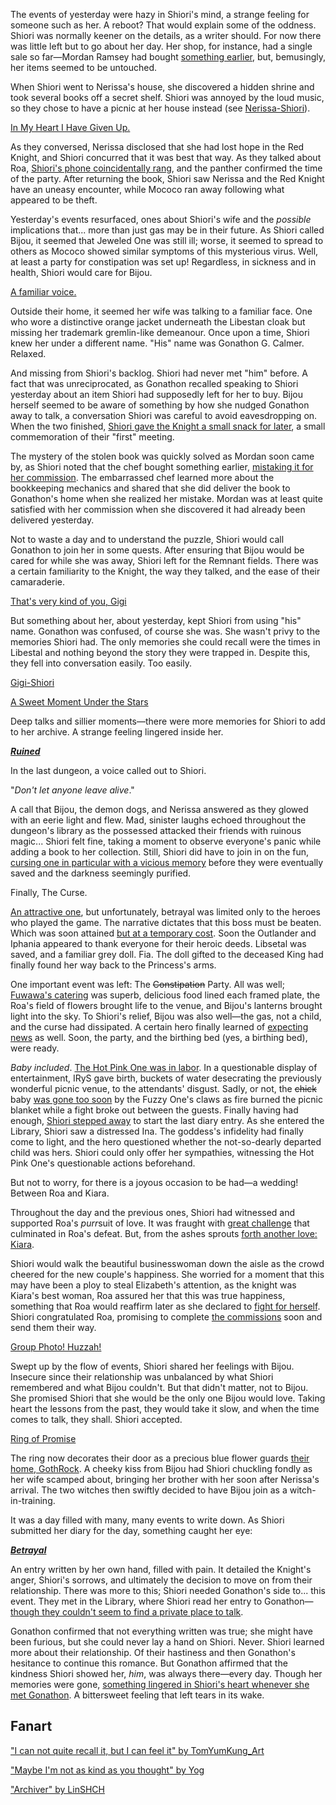 <!-- title: Shiori Nyavella -->
<!-- status: Alive -->

The events of yesterday were hazy in Shiori's mind, a strange feeling for someone such as her. A reboot? That would explain some of the oddness. Shiori was normally keener on the details, as a writer should. For now there was little left but to go about her day. Her shop, for instance, had a single sale so far—Mordan Ramsey had bought [something earlier](https://youtu.be/mb91g7vQSnA?t=342), but, bemusingly, her items seemed to be untouched.

When Shiori went to Nerissa's house, she discovered a hidden shrine and took several books off a secret shelf. Shiori was annoyed by the loud music, so they chose to have a picnic at her house instead (see [Nerissa-Shiori](#edge:nerissa-shiori)).

[In My Heart I Have Given Up.](#embed:https://youtu.be/mb91g7vQSnA?t=1065)

As they conversed, Nerissa disclosed that she had lost hope in the Red Knight, and Shiori concurred that it was best that way. As they talked about Roa, [Shiori's phone coincidentally rang](https://youtu.be/mb91g7vQSnA?t=1096), and the panther confirmed the time of the party. After returning the book, Shiori saw Nerissa and the Red Knight have an uneasy encounter, while Mococo ran away following what appeared to be theft.

Yesterday's events resurfaced, ones about Shiori's wife and the _possible_ implications that... more than just gas may be in their future. As Shiori called Bijou, it seemed that Jeweled One was still ill; worse, it seemed to spread to others as Mococo showed similar symptoms of this mysterious virus. Well, at least a party for constipation was set up! Regardless, in sickness and in health, Shiori would care for Bijou.

[A familiar voice.](#embed:https://youtu.be/mb91g7vQSnA?t=1732)

Outside their home, it seemed her wife was talking to a familiar face. One who wore a distinctive orange jacket underneath the Libestan cloak but missing her trademark gremlin-like demeanour. Once upon a time, Shiori knew her under a different name. "His" name was Gonathon G. Calmer. Relaxed.

And missing from Shiori's backlog. Shiori had never met "him" before. A fact that was unreciprocated, as Gonathon recalled speaking to Shiori yesterday about an item Shiori had supposedly left for her to buy. Bijou herself seemed to be aware of something by how she nudged Gonathon away to talk, a conversation Shiori was careful to avoid eavesdropping on. When the two finished, [Shiori gave the Knight a small snack for later](https://youtu.be/mb91g7vQSnA?t=2040), a small commemoration of their "first" meeting.

The mystery of the stolen book was quickly solved as Mordan soon came by, as Shiori noted that the chef bought something earlier, [mistaking it for her commission](https://youtu.be/mb91g7vQSnA?t=2438). The embarrassed chef learned more about the bookkeeping mechanics and shared that she did deliver the book to Gonathon's home when she realized her mistake. Mordan was at least quite satisfied with her commission when she discovered it had already been delivered yesterday.

Not to waste a day and to understand the puzzle, Shiori would call Gonathon to join her in some quests. After ensuring that Bijou would be cared for while she was away, Shiori left for the Remnant fields. There was a certain familiarity to the Knight, the way they talked, and the ease of their camaraderie.

[That's very kind of you, Gigi](#embed:https://youtu.be/mb91g7vQSnA?t=3283)

But something about her, about yesterday, kept Shiori from using "his" name. Gonathon was confused, of course she was. She wasn't privy to the memories Shiori had. The only memories she could recall were the times in Libestal and nothing beyond the story they were trapped in. Despite this, they fell into conversation easily. Too easily.

[Gigi-Shiori](#edge:gigi-shiori)

[A Sweet Moment Under the Stars](#embed:https://youtu.be/mb91g7vQSnA?t=4171)

Deep talks and sillier moments—there were more memories for Shiori to add to her archive. A strange feeling lingered inside her.

[**_Ruined_**](#embed:https://youtu.be/mb91g7vQSnA?t=6148)

In the last dungeon, a voice called out to Shiori.

"_Don't let anyone leave alive_."

A call that Bijou, the demon dogs, and Nerissa answered as they glowed with an eerie light and flew. Mad, sinister laughs echoed throughout the dungeon's library as the possessed attacked their friends with ruinous magic... Shiori felt fine, taking a moment to observe everyone's panic while adding a book to her collection. Still, Shiori did have to join in on the fun, [cursing one in particular with a vicious memory](https://youtu.be/mb91g7vQSnA?t=6446) before they were eventually saved and the darkness seemingly purified.

Finally, The Curse.

[An attractive one](https://youtu.be/mb91g7vQSnA?t=6687), but unfortunately, betrayal was limited only to the heroes who played the game. The narrative dictates that this boss must be beaten. Which was soon attained [but at a temporary cost](https://youtu.be/mb91g7vQSnA?t=6977). Soon the Outlander and Iphania appeared to thank everyone for their heroic deeds. Libsetal was saved, and a familiar grey doll. Fia. The doll gifted to the deceased King had finally found her way back to the Princess's arms.

One important event was left: The ~~Constipation~~ Party. All was well; [Fuwawa's catering](https://youtu.be/mb91g7vQSnA?t=7271) was superb, delicious food lined each framed plate, the Roa's field of flowers brought life to the venue, and Bijou's lanterns brought light into the sky. To Shiori's relief, Bijou was also well—the gas, not a child, and the curse had dissipated. A certain hero finally learned of [expecting news](https://youtu.be/mb91g7vQSnA?t=7930) as well. Soon, the party, and the birthing bed (yes, a birthing bed), were ready.

_Baby included_. [The Hot Pink One was in labor](https://youtu.be/mb91g7vQSnA?t=8883). In a questionable display of entertainment, IRyS gave birth, buckets of water desecrating the previously wonderful picnic venue, to the attendants' disgust. Sadly, or not, the ~~chick~~ baby [was gone too soon](https://youtu.be/mb91g7vQSnA?t=9845) by the Fuzzy One's claws as fire burned the picnic blanket while a fight broke out between the guests. Finally having had enough, [Shiori stepped away](https://youtu.be/mb91g7vQSnA?t=10172) to start the last diary entry. As she entered the Library, Shiori saw a distressed Ina. The goddess's infidelity had finally come to light, and the hero questioned whether the not-so-dearly departed child was hers. Shiori could only offer her sympathies, witnessing the Hot Pink One's questionable actions beforehand.

But not to worry, for there is a joyous occasion to be had—a wedding! Between Roa and Kiara.

Throughout the day and the previous ones, Shiori had witnessed and supported Roa's *purr*suit of love. It was fraught with [great challenge](#edge:raora-liz) that culminated in Roa's defeat. But, from the ashes sprouts [forth another love: Kiara](#edge:raora-kiara).

Shiori would walk the beautiful businesswoman down the aisle as the crowd cheered for the new couple's happiness. She worried for a moment that this may have been a ploy to steal Elizabeth's attention, as the knight was Kiara's best woman, Roa assured her that this was true happiness, something that Roa would reaffirm later as she declared to [fight for herself](https://youtu.be/mb91g7vQSnA?t=10949). Shiori congratulated Roa, promising to complete [the commissions](https://youtu.be/mb91g7vQSnA?t=8350) soon and send them their way.

[Group Photo! Huzzah!](#embed:https://youtu.be/mb91g7vQSnA?t=10859)

Swept up by the flow of events, Shiori shared her feelings with Bijou. Insecure since their relationship was unbalanced by what Shiori remembered and what Bijou couldn't. But that didn't matter, not to Bijou. She promised Shiori that she would be the only one Bijou would love. Taking heart the lessons from the past, they would take it slow, and when the time comes to talk, they shall. Shiori accepted.

[Ring of Promise](#embed:https://youtu.be/mb91g7vQSnA?t=11132)

The ring now decorates their door as a precious blue flower guards [their home, GothRock](https://youtu.be/mb91g7vQSnA?t=11372). A cheeky kiss from Bijou had Shiori chuckling fondly as her wife scamped about, bringing her brother with her soon after Nerissa's arrival. The two witches then swiftly decided to have Bijou join as a witch-in-training.

It was a day filled with many, many events to write down. As Shiori submitted her diary for the day, something caught her eye:

[**_Betrayal_**](#embed:https://youtu.be/mb91g7vQSnA?t=11957)

An entry written by her own hand, filled with pain. It detailed the Knight's anger, Shiori's sorrows, and ultimately the decision to move on from their relationship. There was more to this; Shiori needed Gonathon's side to... this event. They met in the Library, where Shiori read her entry to Gonathon—[though they couldn't seem to find a private place to talk](https://youtu.be/mb91g7vQSnA?t=12352).

Gonathon confirmed that not everything written was true; she might have been furious, but she could never lay a hand on Shiori. Never. Shiori learned more about their relationship. Of their hastiness and then Gonathon's hesitance to continue this romance. But Gonathon affirmed that the kindness Shiori showed her, _him_, was always there—every day. Though her memories were gone, [something lingered in Shiori's heart whenever she met Gonathon](https://youtu.be/mb91g7vQSnA?t=12655). A bittersweet feeling that left tears in its wake.

## Fanart

["I can not quite recall it, but I can feel it" by TomYumKung_Art](https://x.com/TomYumKung_Art/status/1922095825062117883)

<!-- gigi -->

["Maybe I'm not as kind as you thought" by Yog](https://x.com/MassiveYog/status/1923695201052393918)

<!-- gigi -->

["Archiver" by LinSHCH](https://x.com/_LinSHCH_/status/1933532864559112462)
